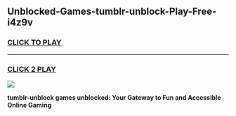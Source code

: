 
## Unblocked-Games-tumblr-unblock-Play-Free-i4z9v
<h3>
<a href="https://premium76.site?title=tumblr-unblock&ref=10A">CLICK TO PLAY</a></h3>
<hr>

<h3>
<a href="https://premium76.site?title=tumblr-unblock&ref=10A">CLICK 2 PLAY</a>
  
</h3>

<a href="https://premium76.site?title=tumblr-unblock&ref=10A"><img src="https://clearcache.store/games.png"></a>


**tumblr-unblock games unblocked: Your Gateway to Fun and Accessible Online Gaming**
